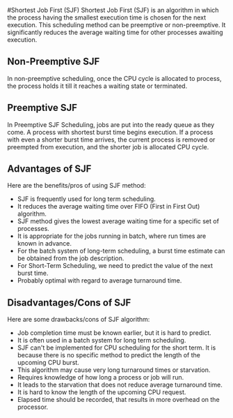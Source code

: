 #Shortest Job First (SJF)
Shortest Job First (SJF) is an algorithm in which the process having the smallest execution time is chosen for the next execution. This scheduling method can be preemptive or non-preemptive. It significantly reduces the average waiting time for other processes awaiting execution.

## Non-Preemptive SJF
In non-preemptive scheduling, once the CPU cycle is allocated to process, the process holds it till it reaches a waiting state or terminated.

## Preemptive SJF
In Preemptive SJF Scheduling, jobs are put into the ready queue as they come. A process with shortest burst time begins execution. If a process with even a shorter burst time arrives, the current process is removed or preempted from execution, and the shorter job is allocated CPU cycle.


## Advantages of SJF
Here are the benefits/pros of using SJF method:

- SJF is frequently used for long term scheduling.
- It reduces the average waiting time over FIFO (First in First Out) algorithm.
- SJF method gives the lowest average waiting time for a specific set of processes.
- It is appropriate for the jobs running in batch, where run times are known in advance.
- For the batch system of long-term scheduling, a burst time estimate can be obtained from the job description.
- For Short-Term Scheduling, we need to predict the value of the next burst time.
- Probably optimal with regard to average turnaround time.


## Disadvantages/Cons of SJF
Here are some drawbacks/cons of SJF algorithm:

- Job completion time must be known earlier, but it is hard to predict.
- It is often used in a batch system for long term scheduling.
- SJF can't be implemented for CPU scheduling for the short term. It is because there is no specific method to predict the length of the upcoming CPU burst.
- This algorithm may cause very long turnaround times or starvation.
- Requires knowledge of how long a process or job will run.
- It leads to the starvation that does not reduce average turnaround time.
- It is hard to know the length of the upcoming CPU request.
- Elapsed time should be recorded, that results in more overhead on the processor.